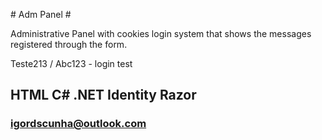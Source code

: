 ﻿﻿﻿# Adm Panel #

Administrative Panel with cookies login system that shows the messages registered through the form.

Teste213 / Abc123  -  login test

## HTML C# .NET Identity Razor

### igordscunha@outlook.com
